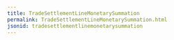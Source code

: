```yaml
---
title: TradeSettlementLineMonetarySummation
permalink: TradeSettlementLineMonetarySummation.html
jsonid: tradesettlementlinemonetarysummation
---
```

